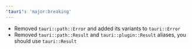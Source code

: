 ```yaml
---
'tauri': 'major:breaking'
---
```


- Removed `tauri::path::Error` and added its variants to `tauri::Error`
- Removed `tauri::path::Result` and `tauri::plugin::Result` aliases, you should use `tauri::Result`
